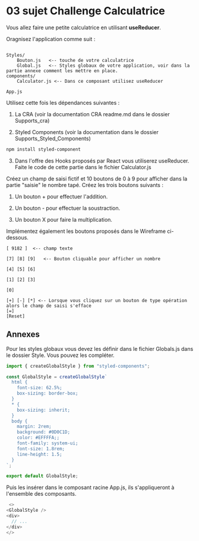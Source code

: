 # 03 sujet Challenge Calculatrice

Vous allez faire une petite calculatrice en utilisant **useReducer**.

Oragnisez l'application comme suit :

```text

Styles/
    Bouton.js   <-- touche de votre calculatrice
    Global.js   <-- Styles globaux de votre application, voir dans la partie annexe comment les mettre en place.
components/
    Calculator.js <-- Dans ce composant utilisez useReducer

App.js
```

Utilisez cette fois les dépendances suivantes :

1. La CRA (voir la documentation CRA readme.md dans le dossier Supports_cra)

2. Styled Components (voir la documentation dans le dossier Supports_Styled_Components)

```bash
npm install styled-component
```

3. Dans l'offre des Hooks proposés par React vous utiliserez useReducer. Faite le code de cette partie dans le fichier Calculator.js

Créez un champ de saisi fictif et 10 boutons de 0 à 9 pour afficher dans la partie "saisie" le nombre tapé. Créez les trois boutons suivants :

1. Un bouton + pour effectuer l'addition.

2. Un bouton - pour effectuer la soustraction.

3. Un bouton X pour faire la multiplication.

Implémentez également les boutons proposés dans le Wireframe ci-dessous.


```text
[ 9182 ]  <-- champ texte

[7] [8] [9]   <-- Bouton cliquable pour afficher un nombre 

[4] [5] [6]

[1] [2] [3]

[0]

[+] [-] [*] <-- Lorsque vous cliquez sur un bouton de type opération alors le champ de saisi s'efface
[=]
[Reset]
```

## Annexes

Pour les styles globaux vous devez les définir dans le fichier Globals.js dans le dossier Style. Vous pouvez les compléter.

```js
import { createGlobalStyle } from "styled-components";

const GlobalStyle = createGlobalStyle`
  html {
    font-size: 62.5%;
    box-sizing: border-box;
  }
  * {
    box-sizing: inherit;
  }
  body {
    margin: 2rem;
    background: #0D0C1D;
    color: #EFFFFA;;
    font-family: system-ui;
    font-size: 1.8rem;
    line-height: 1.5;
  }
`;

export default GlobalStyle;
```

Puis les insérer dans le composant racine  App.js, ils s'appliqueront à l'ensemble des composants.

```js
 <>
<GlobalStyle />
<div>
  // ... 
</div>
</>
```
